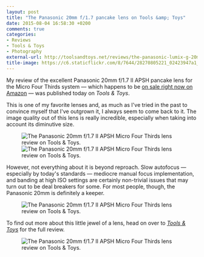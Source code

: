 ```yaml
---
layout: post
title: "The Panasonic 20mm f/1.7 pancake lens on Tools &amp; Toys"
date: 2015-08-04 16:58:30 +0200
comments: true
categories: 
- Reviews
- Tools & Toys
- Photography
external-url: http://toolsandtoys.net/reviews/the-panasonic-lumix-g-20mm-f1-7-ii-asph-lens-review/
title-image: https://c6.staticflickr.com/8/7644/28270805221_02423947a1_o.jpg
---
```


My review of the excellent Panasonic 20mm f/1.7 II APSH pancake lens for the Micro Four Thirds system — which happens to be [on sale right now on Amazon](http://www.amazon.com/gp/product/B00DJS830Y/ref=as_li_tl?ie=UTF8&camp=1789&creative=390957&creativeASIN=B00DJS830Y&linkCode=as2&tag=analogsens-20&linkId=NSCCRSOJQ5LTULLN) — was published today on _Tools & Toys_.

This is one of my favorite lenses and, as much as I've tried in the past to convince myself that I've outgrown it, I always seem to come back to it. The image quality out of this lens is really incredible, especially when taking into account its diminutive size.

<figure class="full-width">
	<img src="https://farm1.staticflickr.com/471/20280756732_840f6cd3be_o.jpg" title="The Panasonic 20mm f/1.7 II APSH Micro Four Thirds lens review on Tools & Toys."/>
	<img src="https://farm1.staticflickr.com/517/20289115055_eca839cba6_o.jpg" title="The Panasonic 20mm f/1.7 II APSH Micro Four Thirds lens review on Tools & Toys."/>
</figure>

However, not everything about it is beyond reproach. Slow autofocus — especially by today's standards — mediocre manual focus implementation, and banding at high ISO settings are certainly non-trivial issues that may turn out to be deal breakers for some. For most people, though, the Panasonic 20mm is definitely a keeper.

<figure class="full-width">
	<img src="https://farm1.staticflickr.com/356/20280758292_70fba06c79_o.jpg" title="The Panasonic 20mm f/1.7 II APSH Micro Four Thirds lens review on Tools & Toys."/>
</figure>

To find out more about this little jewel of a lens, head on over to _[Tools & Toys](http://toolsandtoys.net/reviews/the-panasonic-lumix-g-20mm-f1-7-ii-asph-lens-review/)_ for the full review.

<figure class="extra-width">
	<img src="https://farm1.staticflickr.com/558/19666467214_4ac24e7ae3_o.jpg" title="The Panasonic 20mm f/1.7 II APSH Micro Four Thirds lens review on Tools & Toys."/>
</figure>